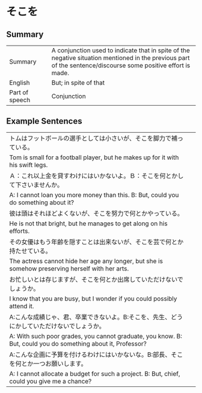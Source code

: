 # そこを

## Summary

<table><tr>   <td>Summary<td>   <td>A conjunction used to indicate that in spite of the negative situation mentioned in the previous part of the sentence/discourse some positive effort is made.</td><tr><tr>   <td>English<td>   <td>But; in spite of that</td><tr><tr>   <td>Part of speech<td>   <td>Conjunction</td><tr></table></table></table>

## Example Sentences

<table><tr><td>トムはフットボールの選手としては小さいが、そこを脚力で補っている。<td><tr><tr><td>Tom is small for a football player, but he makes up for it with his swift legs.<td><tr><tr><td>Ａ：これ以上金を貸すわけにはいかないよ。Ｂ：そこを何とかして下さいませんか。<td><tr><tr><td>A: I cannot loan you more money than this. B: But, could you do something about it?<td><tr><tr><td>彼は頭はそれほどよくないが、そこを努力で何とかやっている。<td><tr><tr><td>He is not that bright, but he manages to get along on his efforts.<td><tr><tr><td>その女優はもう年齢を隠すことは出来ないが、そこを芸で何とか持たせている。<td><tr><tr><td>The actress cannot hide her age any longer, but she is somehow preserving herself with her arts.<td><tr><tr><td>お忙しいとは存じますが、そこを何とか出席していただけないでしょうか。<td><tr><tr><td>I know that you are busy, but I wonder if you could possibly attend it.<td><tr><tr><td>A:こんな成績じゃ、君、卒業できないよ。B:そこを、先生、どうにかしていただけないでしょうか。<td><tr><tr><td>A: With such poor grades, you cannot graduate, you know. B: But, could you do something about it, Professor?<td><tr><tr><td>A:こんな企画に予算を付けるわけにはいかないな。B:部長、そこを何とか一つお願いします。<td><tr><tr><td>A: I cannot allocate a budget for such a project. B: But, chief, could you give me a chance?<td><tr></table>

